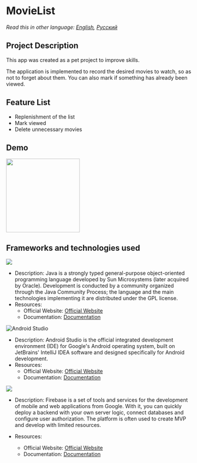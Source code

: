 # MovieList

_Read this in other language: [English](README.md), [Русский](README.ru.md)_

## Project Description

This app was created as a pet project to improve skills.

The application is implemented to record the desired movies to watch, so as not to forget about them. You can also mark if something has already been viewed.

## Feature List

- Replenishment of the list
- Mark viewed
- Delete unnecessary movies

## Demo

<img src="app/src/main/res/drawable/demo/zdoroviash.gif" width="200" />

## Frameworks and technologies used

<img src="https://img.shields.io/badge/java-%23ED8B00.svg?&style=for-the-badge&logo=java&logoColor=white"/>

* Description: Java is a strongly typed general-purpose object-oriented programming language developed by Sun Microsystems (later acquired by Oracle). Development is conducted by a community organized through the Java Community Process; the language and the main technologies implementing it are distributed under the GPL license.
* Resources:
  * Official Website: [Official Website](https://www.java.com/ru/)
  * Documentation: [Documentation](https://docs.oracle.com/en/java/)

![Android Studio](https://img.shields.io/badge/android%20studio-346ac1?style=for-the-badge&logo=android%20studio&logoColor=white)

* Description: Android Studio is the official integrated development environment (IDE) for Google's Android operating system, built on JetBrains' IntelliJ IDEA software and designed specifically for Android development.
* Resources:
  * Official Website: [Official Website](https://developer.android.com/studio?hl=ru)
  * Documentation: [Documentation](https://developer.android.com/develop?skip_cache=true%22%22)

<img src="https://img.shields.io/badge/firebase%20-%23039BE5.svg?&style=for-the-badge&logo=firebase"/>

* Description: Firebase is a set of tools and services for the development of mobile and web applications from Google. With it, you can quickly deploy a backend with your own server logic, connect databases and configure user authorization. The platform is often used to create MVP and develop with limited resources.

* Resources:
  * Official Website: [Official Website](https://firebase.google.com/)
  * Documentation: [Documentation](https://firebase.google.com/docs?hl=ru)

